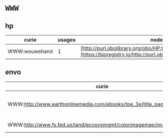 # `WWW`

## hp

| curie         |   usages | nodes                                                                                                         |
|---------------|----------|---------------------------------------------------------------------------------------------------------------|
| WWW:wouwehand |        1 | [http://purl.obolibrary.org/obo/HP:0006298](https://bioregistry.io/http://purl.obolibrary.org/obo/HP:0006298) |
## envo

| curie                                                                  |   usages | nodes                                                                                                                                                                                                                                    |
|------------------------------------------------------------------------|----------|------------------------------------------------------------------------------------------------------------------------------------------------------------------------------------------------------------------------------------------|
| WWW:http://www.earthonlinemedia.com/ebooks/tpe_3e/title_page.html      |        2 | [http://purl.obolibrary.org/obo/ENVO:01000183](https://bioregistry.io/http://purl.obolibrary.org/obo/ENVO:01000183), [http://purl.obolibrary.org/obo/ENVO:01000184](https://bioregistry.io/http://purl.obolibrary.org/obo/ENVO:01000184) |
| WWW:http://www.fs.fed.us/land/ecosysmgmt/colorimagemap/images/340.html |        1 | [http://purl.obolibrary.org/obo/ENVO:01000182](https://bioregistry.io/http://purl.obolibrary.org/obo/ENVO:01000182)                                                                                                                      |
